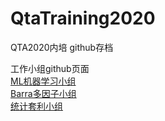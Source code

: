 # QtaTraining2020
QTA2020内培 github存档

工作小组github页面    
[ML机器学习小组](https://github.com/QTA-ML20/QTAML2020)    
[Barra多因子小组](https://github.com/eveJiang/Barra_QTA2020)    
[统计套利小组](https://github.com/Harveydentsun/2020-Statistical-Arbitrage)    

